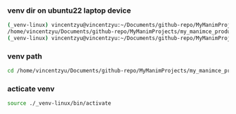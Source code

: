 ### venv dir on ubuntu22 laptop device
```bash
(_venv-linux) vincentzyu@vincentzyu:~/Documents/github-repo/MyManimProjects/my_manimce_products/__venv_dir__$ pwd
/home/vincentzyu/Documents/github-repo/MyManimProjects/my_manimce_products/__venv_dir__
(_venv-linux) vincentzyu@vincentzyu:~/Documents/github-repo/MyManimProjects/my_manimce_products/__venv_dir__$ 
```


### venv path
```bash
cd /home/vincentzyu/Documents/github-repo/MyManimProjects/my_manimce_products/__venv_dir__
```

### acticate venv
```bash
source ./_venv-linux/bin/activate 
```
